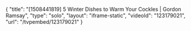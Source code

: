 {
    "title": "[1508441819] 5 Winter Dishes to Warm Your Cockles | Gordon Ramsay",
    "type": "solo",
    "layout": "iframe-static",
    "videoId": "123179021",
    "url": "\/tvpembed\/123179021"
}